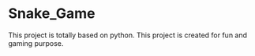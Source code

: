 # Snake_Game
 This project is totally based on python.  This project is created for fun and gaming purpose.
